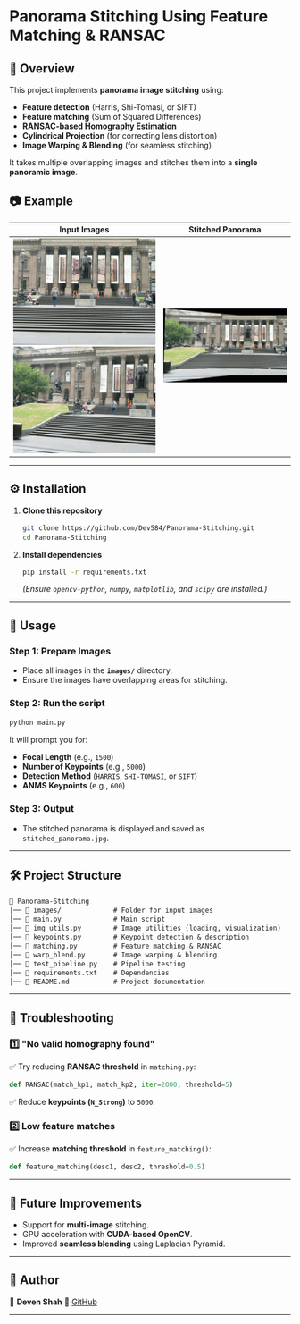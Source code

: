 # Panorama Stitching Using Feature Matching & RANSAC

## 📖 Overview
This project implements **panorama image stitching** using:
- **Feature detection** (Harris, Shi-Tomasi, or SIFT)
- **Feature matching** (Sum of Squared Differences)
- **RANSAC-based Homography Estimation**
- **Cylindrical Projection** (for correcting lens distortion)
- **Image Warping & Blending** (for seamless stitching)

It takes multiple overlapping images and stitches them into a **single panoramic image**.

## 📷 Example
| Input Images | Stitched Panorama |
|-------------|------------------|
| ![Image 1](images/2.jpg) ![Image 2](images/3.jpg) | ![Panorama](stitched_panorama.jpg) |

---

## ⚙️ Installation
1. **Clone this repository**
   ```sh
   git clone https://github.com/Dev584/Panorama-Stitching.git
   cd Panorama-Stitching
   ```

2. **Install dependencies**
   ```sh
   pip install -r requirements.txt
   ```
   *(Ensure `opencv-python`, `numpy`, `matplotlib`, and `scipy` are installed.)*

---

## 🚀 Usage
### **Step 1: Prepare Images**
- Place all images in the **`images/`** directory.
- Ensure the images have overlapping areas for stitching.

### **Step 2: Run the script**
```sh
python main.py
```
It will prompt you for:
- **Focal Length** (e.g., `1500`)
- **Number of Keypoints** (e.g., `5000`)
- **Detection Method** (`HARRIS`, `SHI-TOMASI`, or `SIFT`)
- **ANMS Keypoints** (e.g., `600`)

### **Step 3: Output**
- The stitched panorama is displayed and saved as `stitched_panorama.jpg`.

---

## 🛠️ Project Structure
```
📂 Panorama-Stitching
│── 📂 images/             # Folder for input images
│── 📜 main.py             # Main script
│── 📜 img_utils.py        # Image utilities (loading, visualization)
│── 📜 keypoints.py        # Keypoint detection & description
│── 📜 matching.py         # Feature matching & RANSAC
│── 📜 warp_blend.py       # Image warping & blending
│── 📜 test_pipeline.py    # Pipeline testing
│── 📜 requirements.txt    # Dependencies
│── 📜 README.md           # Project documentation
```

---

## 🔧 Troubleshooting
### 1️⃣ **"No valid homography found"**
✅ Try reducing **RANSAC threshold** in `matching.py`:
```python
def RANSAC(match_kp1, match_kp2, iter=2000, threshold=5)
```
✅ Reduce **keypoints (`N_Strong`)** to `5000`.

### 2️⃣ **Low feature matches**
✅ Increase **matching threshold** in `feature_matching()`:
```python
def feature_matching(desc1, desc2, threshold=0.5)
```

---

## 📌 Future Improvements
- Support for **multi-image** stitching.
- GPU acceleration with **CUDA-based OpenCV**.
- Improved **seamless blending** using Laplacian Pyramid.

---

## 📝 Author
👤 **Deven Shah** 
🔗 [GitHub](https://github.com/Dev584)

---
